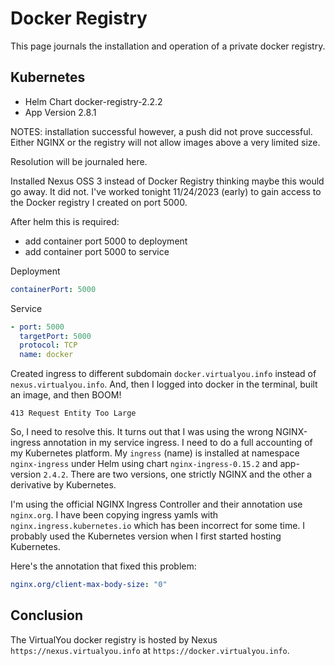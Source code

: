 # Docker Registry
This page journals the installation and operation of a private docker registry.

## Kubernetes
- Helm Chart docker-registry-2.2.2
- App Version 2.8.1

NOTES: installation successful however, a push did not prove successful. Either NGINX or the registry will 
not allow images above a very limited size.

Resolution will be journaled here.

Installed Nexus OSS 3 instead of Docker Registry thinking maybe this would go away. It did not. 
I've worked tonight 11/24/2023 (early) to gain access to the Docker registry I created on port 5000.

After helm this is required:
- add container port 5000 to deployment
- add container port 5000 to service

Deployment
```yaml
containerPort: 5000
```

Service
```yaml
- port: 5000
  targetPort: 5000
  protocol: TCP
  name: docker
```

Created ingress to different subdomain `docker.virtualyou.info` instead of `nexus.virtualyou.info`. And, then I logged 
into docker in the terminal, built an image, and then BOOM!

`413 Request Entity Too Large`

So, I need to resolve this. It turns out that I was using the wrong NGINX-ingress annotation in my service
ingress. I need to do a full accounting of my Kubernetes platform. My `ingress` (name) is installed at namespace 
`nginx-ingress` under Helm using chart `nginx-ingress-0.15.2` and app-version `2.4.2`. There are two versions,
one strictly NGINX and the other a derivative by Kubernetes.

I'm using the official NGINX Ingress Controller and their annotation use `nginx.org`. I have been copying ingress
yamls with `nginx.ingress.kubernetes.io` which has been incorrect for some time. I probably used the Kubernetes
version when I first started hosting Kubernetes.

Here's the annotation that fixed this problem:
```yaml
nginx.org/client-max-body-size: "0"
```
## Conclusion
The VirtualYou docker registry is hosted by Nexus `https://nexus.virtualyou.info` at `https://docker.virtualyou.info`.
